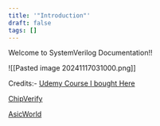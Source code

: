 ```yaml
---
title: '"Introduction"'
draft: false
tags: []
---
```

 Welcome to SystemVerilog Documentation!!

![[Pasted image 20241117031000.png]]

Credits:- 
[Udemy Course I bought Here](https://www.udemy.com/course/complete-systemverilog-for-rtl-verification-part-1/)

[ChipVerify](https://www.chipverify.com/systemverilog/systemverilog-tutorial)

[AsicWorld](https://www.asic-world.com/systemverilog/index.html)





